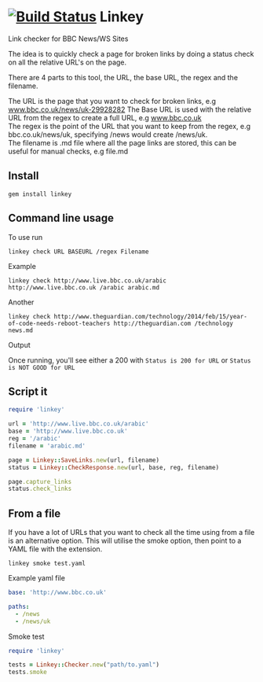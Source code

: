 [![Build Status](https://travis-ci.org/DaveBlooman/linkey.png?branch=master)](https://travis-ci.org/DaveBlooman/linkey)
Linkey
=====

Link checker for BBC News/WS Sites

The idea is to quickly check a page for broken links by doing a status check on all the relative URL's on the page.

There are 4 parts to this tool, the URL, the base URL, the regex and the filename.  

The URL is the page that you want to check for broken links, e.g www.bbc.co.uk/news/uk-29928282
The Base URL is used with the relative URL from the regex to create a full URL, e.g www.bbc.co.uk  
The regex is the point of the URL that you want to keep from the regex, e.g bbc.co.uk/news/uk, specifying /news would create /news/uk.  
The filename is .md file where all the page links are stored, this can be useful for manual checks, e.g file.md

## Install

`gem install linkey`

## Command line usage

To use run

```
linkey check URL BASEURL /regex Filename
```
Example

```
linkey check http://www.live.bbc.co.uk/arabic http://www.live.bbc.co.uk /arabic arabic.md
```
Another

```
linkey check http://www.theguardian.com/technology/2014/feb/15/year-of-code-needs-reboot-teachers http://theguardian.com /technology news.md
```
Output

Once running, you'll see either a 200 with
`Status is 200 for URL`
or
`Status is NOT GOOD for URL`

## Script it
```ruby
require 'linkey'

url = 'http://www.live.bbc.co.uk/arabic'
base = 'http://www.live.bbc.co.uk'
reg = '/arabic'
filename = 'arabic.md'

page = Linkey::SaveLinks.new(url, filename)
status = Linkey::CheckResponse.new(url, base, reg, filename)

page.capture_links
status.check_links
```
## From a file

If you have a lot of URLs that you want to check all the time using from a file is an alternative option.  This will utilise the smoke option, then point to a YAML file with the extension.

```
linkey smoke test.yaml
```

Example yaml file
```yaml
base: 'http://www.bbc.co.uk'

paths:
  - /news
  - /news/uk
```


Smoke test

```ruby
require 'linkey'

tests = Linkey::Checker.new("path/to.yaml")
tests.smoke
```
